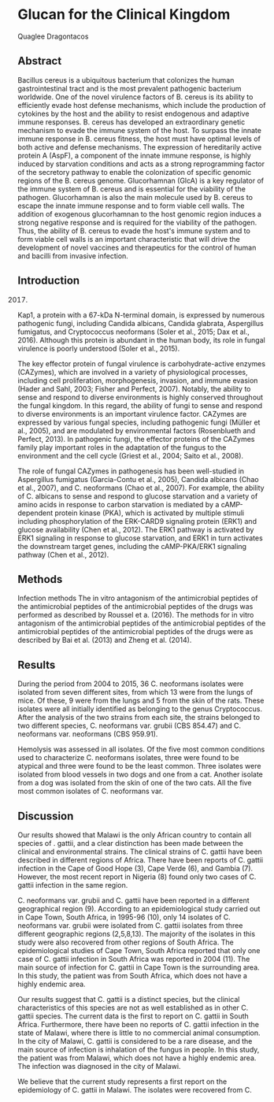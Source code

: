 # Glucan for the Clinical Kingdom
Quaglee Dragontacos


## Abstract
Bacillus cereus is a ubiquitous bacterium that colonizes the human gastrointestinal tract and is the most prevalent pathogenic bacterium worldwide. One of the novel virulence factors of B. cereus is its ability to efficiently evade host defense mechanisms, which include the production of cytokines by the host and the ability to resist endogenous and adaptive immune responses. B. cereus has developed an extraordinary genetic mechanism to evade the immune system of the host. To surpass the innate immune response in B. cereus fitness, the host must have optimal levels of both active and defense mechanisms. The expression of hereditarily active protein A (AspF), a component of the innate immune response, is highly induced by starvation conditions and acts as a strong reprogramming factor of the secretory pathway to enable the colonization of specific genomic regions of the B. cereus genome. Glucorhamnan (GlcA) is a key regulator of the immune system of B. cereus and is essential for the viability of the pathogen. Glucorhamnan is also the main molecule used by B. cereus to escape the innate immune response and to form viable cell walls. The addition of exogenous glucorhamnan to the host genomic region induces a strong negative response and is required for the viability of the pathogen. Thus, the ability of B. cereus to evade the host's immune system and to form viable cell walls is an important characteristic that will drive the development of novel vaccines and therapeutics for the control of human and bacilli from invasive infection.


## Introduction
 2017.

Kap1, a protein with a 67-kDa N-terminal domain, is expressed by numerous pathogenic fungi, including Candida albicans, Candida glabrata, Aspergillus fumigatus, and Cryptococcus neoformans (Soler et al., 2015; Dax et al., 2016). Although this protein is abundant in the human body, its role in fungal virulence is poorly understood (Soler et al., 2015).

The key effector protein of fungal virulence is carbohydrate-active enzymes (CAZymes), which are involved in a variety of physiological processes, including cell proliferation, morphogenesis, invasion, and immune evasion (Hader and Sahl, 2003; Fisher and Perfect, 2007). Notably, the ability to sense and respond to diverse environments is highly conserved throughout the fungal kingdom. In this regard, the ability of fungi to sense and respond to diverse environments is an important virulence factor. CAZymes are expressed by various fungal species, including pathogenic fungi (Müller et al., 2005), and are modulated by environmental factors (Rosenblueth and Perfect, 2013). In pathogenic fungi, the effector proteins of the CAZymes family play important roles in the adaptation of the fungus to the environment and the cell cycle (Griest et al., 2004; Saito et al., 2008).

The role of fungal CAZymes in pathogenesis has been well-studied in Aspergillus fumigatus (Garcia-Contu et al., 2005), Candida albicans (Chao et al., 2007), and C. neoformans (Chao et al., 2007). For example, the ability of C. albicans to sense and respond to glucose starvation and a variety of amino acids in response to carbon starvation is mediated by a cAMP-dependent protein kinase (PKA), which is activated by multiple stimuli including phosphorylation of the ERK-CARD9 signaling protein (ERK1) and glucose availability (Chen et al., 2012). The ERK1 pathway is activated by ERK1 signaling in response to glucose starvation, and ERK1 in turn activates the downstream target genes, including the cAMP-PKA/ERK1 signaling pathway (Chen et al., 2012).


## Methods

Infection methods
The in vitro antagonism of the antimicrobial peptides of the antimicrobial peptides of the antimicrobial peptides of the drugs was performed as described by Roussel et a. (2016). The methods for in vitro antagonism of the antimicrobial peptides of the antimicrobial peptides of the antimicrobial peptides of the antimicrobial peptides of the drugs were as described by Bai et al. (2013) and Zheng et al. (2014).


## Results
During the period from 2004 to 2015, 36 C. neoformans isolates were isolated from seven different sites, from which 13 were from the lungs of mice. Of these, 9 were from the lungs and 5 from the skin of the rats. These isolates were all initially identified as belonging to the genus Cryptococcus. After the analysis of the two strains from each site, the strains belonged to two different species, C. neoformans var. grubii (CBS 854.47) and C. neoformans var. neoformans (CBS 959.91).

Hemolysis was assessed in all isolates. Of the five most common conditions used to characterize C. neoformans isolates, three were found to be atypical and three were found to be the least common. Three isolates were isolated from blood vessels in two dogs and one from a cat. Another isolate from a dog was isolated from the skin of one of the two cats. All the five most common isolates of C. neoformans var.


## Discussion

Our results showed that Malawi is the only African country to contain all species of . gattii, and a clear distinction has been made between the clinical and environmental strains. The clinical strains of C. gattii have been described in different regions of Africa. There have been reports of C. gattii infection in the Cape of Good Hope (3), Cape Verde (6), and Gambia (7). However, the most recent report in Nigeria (8) found only two cases of C. gattii infection in the same region.

C. neoformans var. grubii and C. gattii have been reported in a different geographical region (9). According to an epidemiological study carried out in Cape Town, South Africa, in 1995-96 (10), only 14 isolates of C. neoformans var. grubii were isolated from C. gattii isolates from three different geographic regions (2,5,8,13). The majority of the isolates in this study were also recovered from other regions of South Africa. The epidemiological studies of Cape Town, South Africa reported that only one case of C. gattii infection in South Africa was reported in 2004 (11). The main source of infection for C. gattii in Cape Town is the surrounding area. In this study, the patient was from South Africa, which does not have a highly endemic area.

Our results suggest that C. gattii is a distinct species, but the clinical characteristics of this species are not as well established as in other C. gattii species. The current data is the first to report on C. gattii in South Africa. Furthermore, there have been no reports of C. gattii infection in the state of Malawi, where there is little to no commercial animal consumption. In the city of Malawi, C. gattii is considered to be a rare disease, and the main source of infection is inhalation of the fungus in people. In this study, the patient was from Malawi, which does not have a highly endemic area. The infection was diagnosed in the city of Malawi.

We believe that the current study represents a first report on the epidemiology of C. gattii in Malawi. The isolates were recovered from C.
